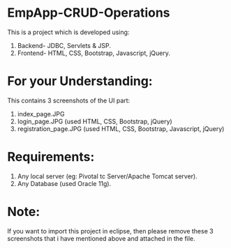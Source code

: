# EmpApp-CRUD-Operations
This is a project which is developed using:
1. Backend- JDBC, Servlets & JSP.
2. Frontend- HTML, CSS, Bootstrap, Javascript, jQuery.

# For your Understanding:
This contains 3 screenshots of the UI part:
1. index_page.JPG
2. login_page.JPG (used HTML, CSS, Bootstrap, jQuery)
3. registration_page.JPG (used HTML, CSS, Bootstrap, Javascript, jQuery)

# Requirements:
1. Any local server (eg: Pivotal tc Server/Apache Tomcat server).
2. Any Database (used Oracle 11g).

# Note:
If you want to import this project in eclipse, then please remove these 3 screenshots that i have mentioned above and attached in the file.
